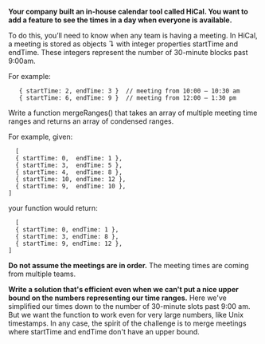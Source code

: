 <strong>Your company built an in-house calendar tool called HiCal. You want to add a feature to see the times in a day when everyone is available.</strong>

To do this, you’ll need to know when any team is having a meeting. In HiCal, a meeting is stored as objects ↴ with integer properties startTime and endTime. These integers represent the number of 30-minute blocks past 9:00am.

For example:

```
   { startTime: 2, endTime: 3 }  // meeting from 10:00 – 10:30 am 
   { startTime: 6, endTime: 9 }  // meeting from 12:00 – 1:30 pm 
   ```

Write a function mergeRanges() that takes an array of multiple meeting time ranges and returns an array of condensed ranges.

For example, given:
```
  [
  { startTime: 0,  endTime: 1 },
  { startTime: 3,  endTime: 5 },
  { startTime: 4,  endTime: 8 },
  { startTime: 10, endTime: 12 },
  { startTime: 9,  endTime: 10 },
]
```
your function would return:
```
  [
  { startTime: 0, endTime: 1 },
  { startTime: 3, endTime: 8 },
  { startTime: 9, endTime: 12 },
]
```
<strong>Do not assume the meetings are in order.</strong> The meeting times are coming from multiple teams.

<strong>Write a solution that's efficient even when we can't put a nice upper bound on the numbers representing our time ranges.</strong> Here we've simplified our times down to the number of 30-minute slots past 9:00 am. But we want the function to work even for very large numbers, like Unix timestamps. In any case, the spirit of the challenge is to merge meetings where startTime and endTime don't have an upper bound. 